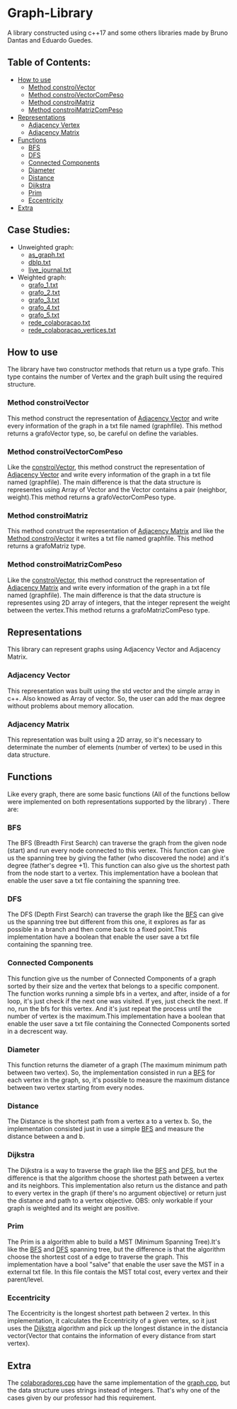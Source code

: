 # Graph-Library
A library constructed using c++17 and some others libraries made by Bruno Dantas and Eduardo Guedes.

## Table of Contents:
- [How to use](#how-to-use)
  - [Method constroiVector](#method-constroiVector)
  - [Method constroiVectorComPeso](#method-constroiVectorComPeso)  
  - [Method constroiMatriz](#method-constroiMatriz)
  - [Method constroiMatrizComPeso](#method-constroiMatrizComPeso)
- [Representations](#representations)
  - [Adjacency Vertex](#adjacency-vertex)
  - [Adjacency Matrix](#adjacency-matrix)
- [Functions](#functions)
  - [BFS](#bfs)
  - [DFS](#dfs)
  - [Connected Components](#connected-components)
  - [Diameter](#diameter)
  - [Distance](#distance)
  - [Dijkstra](#dijkstra)
  - [Prim](#prim)
  - [Eccentricity](#eccentricity)
- [Extra](#extra)


## Case Studies:
- Unweighted graph:
  - [as_graph.txt](https://www.cos.ufrj.br/~daniel/grafos/data/as_graph.txt)
  - [dblp.txt](https://www.cos.ufrj.br/~daniel/grafos/data/dblp.txt)
  - [live_journal.txt](https://www.cos.ufrj.br/~daniel/grafos/data/live_journal.txt)
- Weighted graph:
  - [grafo_1.txt](https://www.cos.ufrj.br/~daniel/grafos/data/grafo_1.txt)
  - [grafo_2.txt](https://www.cos.ufrj.br/~daniel/grafos/data/grafo_2.txt)
  - [grafo_3.txt](https://www.cos.ufrj.br/~daniel/grafos/data/grafo_3.txt)
  - [grafo_4.txt](https://www.cos.ufrj.br/~daniel/grafos/data/grafo_4.txt)
  - [grafo_5.txt](https://www.cos.ufrj.br/~daniel/grafos/data/grafo_5.txt)
  - [rede_colaboracao.txt](https://www.cos.ufrj.br/~daniel/grafos/data/rede_colaboracao.txt)
  - [rede_colaboracao_vertices.txt](https://www.cos.ufrj.br/~daniel/grafos/data/rede_colaboracao_vertices.txt)

## How to use
The library have two constructor methods that return us a type grafo. This type contains the number of Vertex and the graph built using the required structure.

### Method constroiVector
This method construct the representation of [Adjacency Vector](#adjacency-vector) and write every information of the graph in a txt file named (graphfile). This method returns a grafoVector type, so, be careful on define the variables.

### Method constroiVectorComPeso
Like the [constroiVector](#method-constroiVector), this method construct the representation of [Adjacency Vector](#adjacency-vector) and write every information of the graph in a txt file named (graphfile). The main difference is that the data structure is representes using Array of Vector and the Vector contains a pair (neighbor, weight).This method returns a grafoVectorComPeso type. 

### Method constroiMatriz
This method construct the representation of [Adjacency Matrix](#adjacency-matrix) and like the [Method constroiVector](#method-constroiVector) it writes a txt file named graphfile. This method returns a grafoMatriz type.

### Method constroiMatrizComPeso
Like the [constroiVector](#method-constroiVector), this method construct the representation of [Adjacency Matrix](#adjacency-matrix) and write every information of the graph in a txt file named (graphfile). The main difference is that the data structure is representes using 2D array of integers, that the integer represent the weight between the vertex.This method returns a grafoMatrizComPeso type. 

## Representations
This library can represent graphs using Adjacency Vector and Adjacency Matrix.

### Adjacency Vector
This representation was built using the std vector and the simple array in c++. Also knowed as Array of vector.
So, the user can add the max degree without problems about memory allocation.

### Adjacency Matrix
This representation was built using a 2D array, so it's necessary to determinate the number of elements (number of vertex) to be used in this data structure.

## Functions
Like every graph, there are some basic functions (All of the functions bellow were implemented on both representations supported by the library) . There are:

### BFS
The BFS (Breadth First Search) can traverse the graph from the given node (start) and run every node connected to this vertex. This function can give us the spanning tree by giving the father (who discovered the node) and it's degree (father's degree +1). This function can also give us the shortest path from the node start to a vertex. This implementation have a boolean that enable the user save a txt file containing the spanning tree.

### DFS
The DFS (Depth First Search) can traverse the graph like the [BFS](#bfs) can give us the spanning tree but different from this one, it explores as far as possible in a branch and then come back to a fixed point.This implementation have a boolean that enable the user save a txt file containing the spanning tree.

### Connected Components
This function give us the number of Connected Components of a graph sorted by their size and the vertex that belongs to a specific component. The function works running a simple bfs in a vertex, and after, inside of a for loop, it's just check if the next one was visited. If yes, just check the next. If no, run the bfs for this vertex. And it's just repeat the process until the number of vertex is the maximum.This implementation have a boolean that enable the user save a txt file containing the Connected Components sorted in a decrescent way.

### Diameter
This function returns the diameter of a graph (The maximum minimum path between two vertex). So, the implementation consisted in run a [BFS](#bfs) for each vertex in the graph, so, it's possible to measure the maximum distance between two vertex starting from every nodes. 

### Distance
The Distance is the shortest path from a vertex a to a vertex b. So, the implementation consisted just in use a simple [BFS](#bfs) and measure the distance between a and b.

### Dijkstra
The Dijkstra is a way to traverse the graph like the [BFS](#bfs) and [DFS](#dfs), but the difference is that the algorithm choose the shortest path between a vertex and its neighbors. This implementation also return us the distance and path to every vertex in the graph (if there's no argument objective) or return just the distance and path to a vertex objective. OBS: only workable if your graph is weighted and its weight are positive.

### Prim
The Prim is a algorithm able to build a MST (Minimum Spanning Tree).It's like the [BFS](#bfs) and [DFS](#dfs) spanning tree, but the difference is that the algorithm choose the shortest cost of a edge to traverse the graph. This implementation have a bool "salve" that enable the user save the MST in a external txt file. In this file contais the MST total cost, every vertex and their parent/level.

### Eccentricity
The Eccentricity is the longest shortest path between 2 vertex. In this implementation, it calculates the Eccentricity of a given vertex, so it just uses the [Dijkstra](#dijkstra) algorithm and pick up the longest distance in the distancia vector(Vector that contains the information of every distance from start vertex).

## Extra
The [colaboradores.cpp](https://github.com/DantasB/Graph-Library/blob/master/colaboradores.cpp) have the same implementation of the [graph.cpp](https://github.com/DantasB/Graph-Library/blob/master/grafo.cpp), but the data structure uses strings instead of integers. That's why one of the cases given by our professor had this requirement.
